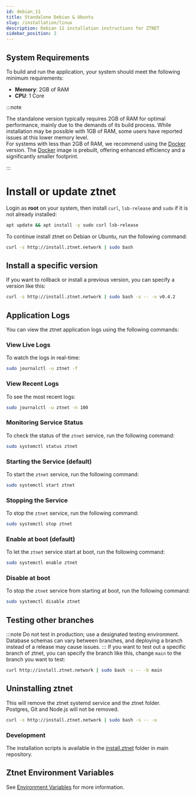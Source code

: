 ```yaml
---
id: debian_11
title: Standalone Debian & Ubuntu
slug: /installation/linux
description: Debian 11 installation instructions for ZTNET
sidebar_position: 2
---
```



## System Requirements

To build and run the application, your system should meet the following minimum requirements:

- **Memory**: 2GB of RAM
- **CPU**: 1 Core

:::note

The standalone version typically requires 2GB of RAM for optimal performance, mainly due to the demands of its build process. While installation may be possible with 1GB of RAM, some users have reported issues at this lower memory level.  
For systems with less than 2GB of RAM, we recommend using the [Docker](/installation/docker-compose) version. The [Docker](/installation/docker-compose) image is prebuilt, offering enhanced efficiency and a significantly smaller footprint.

:::

# Install or update ztnet 

Login as **root** on your system, then install `curl`, `lsb-release` and `sudo` if it is not already installed:

```bash
apt update && apt install -y sudo curl lsb-release
```

To continue install ztnet on Debian or Ubuntu, run the following command:

```bash
curl -s http://install.ztnet.network | sudo bash
```

## Install a specific version
If you want to rollback or install a previous version, you can specify a version like this:

```bash
curl -s http://install.ztnet.network | sudo bash -s -- -v v0.4.2
```

## Application Logs

You can view the ztnet application logs using the following commands:

### View Live Logs
To watch the logs in real-time:
```bash
sudo journalctl -u ztnet -f
```

### View Recent Logs
To see the most recent logs:
```bash
sudo journalctl -u ztnet -n 100
```

### Monitoring Service Status

To check the status of the `ztnet` service, run the following command:

```bash
sudo systemctl status ztnet
```

### Starting the Service (default)

To start the `ztnet` service, run the following command:

```bash
sudo systemctl start ztnet
```

### Stopping the Service

To stop the `ztnet` service, run the following command:

```bash
sudo systemctl stop ztnet 
```

### Enable at boot (default)

To let the `ztnet` service start at boot, run the following command:

```bash
sudo systemctl enable ztnet
```

### Disable at boot

To stop the `ztnet` service from starting at boot, run the following command:

```bash
sudo systemctl disable ztnet
```

## Testing other branches
:::note
Do not test in production; use a designated testing environment. Database schemas can vary between branches, and deploying a branch instead of a release may cause issues.
:::
If you want to test out a specific branch of ztnet, you can specify the branch like this, change `main` to the branch you want to test:
```bash
curl http://install.ztnet.network | sudo bash -s -- -b main
```

## Uninstalling ztnet
This will remove the ztnet systemd service and the ztnet folder.  
Postgres, Git and Node.js will not be removed.
```bash
curl -s http://install.ztnet.network | sudo bash -s -- -u
```

### Development

The installation scripts is available in the [install.ztnet](https://github.com/sinamics/ztnet/tree/main/install.ztnet) folder in main repository.

## Ztnet Environment Variables
See [Environment Variables](/installation/options#environment-variables) for more information.
